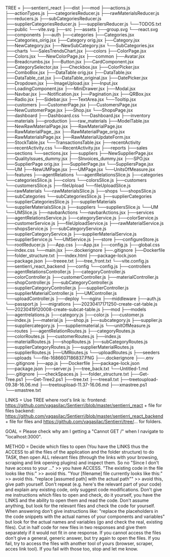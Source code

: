 TREE = 
├──sentierri_react
  ├──dist
  ├──mod
    ├──actions.js
    ├──actionTypes.js
    ├──categoriesReducer.js
    ├──rawMaterialsReducer.js
    ├──reducers.js
    ├──subCategoriesReducer.js
    ├──supplierCategoriesReducer.js
    ├──suppliersReducer.js
  └──TODOS.txt
  ├──public
  └──vite.svg
  ├──src
    ├──assets
      ├──group.svg
    └──react.svg
    ├──components
      ├──auth
      ├──categories
        ├──Categories.jsx
        ├──Categories_oirig.jsx
        ├──Category orig.jsx
        ├──Category.jsx
        ├──NewCategory.jsx
        ├──NewSubCategory.jsx
      └──SubCategories.jsx
      ├──charts
      └──SalesTrendsChart.jsx
      ├──colors
        ├──ColorPage.jsx
        ├──Colors.jsx
      └──NewColorPage.jsx
      ├──common
        ├──Avatar.jsx
        ├──Breadcrumbs.jsx
        ├──Button.jsx
        ├──CardComponent.jsx
        ├──CategorySelector.jsx
        ├──Checkbox.jsx
        ├──ColorPicker.jsx
        ├──ComboBox.jsx
        ├──DataTable orig.jsx
        ├──DataTable.jsx
        ├──DataTable_cat.jsx
        ├──DataTable_original.jsx
        ├──DatePicker.jsx
        ├──Dropdown.jsx
        ├──ImageUpload.jsx
        ├──Input.jsx
        ├──LoadingComponent.jsx
        ├──MiniDrawer.jsx
        ├──Modal.jsx
        ├──Navbar.jsx
        ├──Notification.jsx
        ├──Pagination.jsx
        ├──QRBox.jsx
        ├──Radio.jsx
        ├──Sidebar.jsx
        ├──TextArea.jsx
      └──Tooltip.jsx
      ├──customers
        ├──CustomerPage.jsx
        ├──CustomersPage.jsx
        ├──NewCustomerPage.jsx
        ├──Shop.jsx
      └──ShopsPage.jsx
      ├──dashboard
        ├──Dashboard.css
      └──Dashboard.jsx
      ├──inventory
      ├──materials
      ├──production
      ├──raw_materials
        ├──ModelTable.jsx
        ├──NewRawMaterialPage.jsx
        ├──RawMaterialPage.jsx
        ├──RawMaterialPage_.jsx
        ├──RawMaterialPage_orig.jsx
        ├──RawMaterialsPage.jsx
        ├──RawMaterialUpdateForm.jsx
        ├──StockTable.jsx
      └──TransactionsTable.jsx
      ├──recentActivity
        ├──recentActivity.css
      └──RecentActivity.jsx
      ├──reports
      ├──sales
      ├──sections
      └──sections.jsx
      ├──suppliers
        ├──NewSupplierPage.jsx
        ├──QualityIssues_dummy.jsx
        ├──SInvoices_dummy.jsx
        ├──SPO.jsx
        ├──SupplierPage orig.jsx
        ├──SupplierPage.jsx
      └──SuppliersPage.jsx
    └──UM
        ├──NewUMPage.jsx
        ├──UMPage.jsx
      └──UnitsOfMeasure.jsx
    ├──features
      ├──agentRelations
      └──agentRelationsSlice.js
      ├──categories
      └──categoriesSlice.js
      ├──colors
      └──colorsSlice.js
      ├──customers
      └──customersSlice.js
      ├──fileUpload
      └──fileUploadSlice.js
      ├──rawMaterials
      └──rawMaterialsSlice.js
      ├──shops
      └──shopsSlice.js
      ├──subCategories
      └──subCategoriesSlice.js
      ├──supplierCategories
      └──supplierCategoriesSlice.js
      ├──supplierMaterials
      └──supplierMaterialsSlice.js
      ├──suppliers
      └──suppliersSlice.js
    └──UM
      └──UMSlice.js
    ├──navbarActions
    └──navbarActions.jsx
    ├──services
      ├──agentRelationsService.js
      ├──categoryService.js
      ├──colorService.js
      ├──customerService.js
      ├──fileUploadService.js
      ├──rawMaterialService.js
      ├──shopsService.js
      ├──subCategoryService.js
      ├──supplierCategoryService.js
      ├──supplierMaterialService.js
      ├──supplierService.js
    └──UMService.js
    ├──store
      ├──configureStore.js
    └──rootReducer.js
    ├──App.css
    ├──App.jsx
    ├──config.js
    ├──global.css
    ├──index.css
  └──main.jsx
  ├──.dockerignore
  ├──.gitignore
  ├──Dockerfile
  ├──folder_structure.txt
  ├──index.html
  ├──package-lock.json
  ├──package.json
  ├──treeee.txt
  ├──tree_front.txt
└──vite.config.js
├──sentierri_react_backend
  ├──config
  └──config.js
  ├──controllers
    ├──agentRelationsController.js
    ├──categoryController.js
    ├──colorController.js
    ├──customerController.js
    ├──materialController.js
    ├──shopController.js
    ├──subCategoryController.js
    ├──supplierCategoryController.js
    ├──supplierController.js
    ├──supplierMaterialController.js
    ├──UMController.js
  └──uploadController.js
  ├──deploy
  └──nginx
  ├──middleware
    ├──auth.js
  └──passport.js
  ├──migrations
    ├──20230417171250-create-cat-table.js
  └──20230419120008-create-subcat-table.js
  ├──mod
  ├──models
    ├──agentrelations.js
    ├──category.js
    ├──color.js
    ├──customer.js
    ├──index.js
    ├──material.js
    ├──shop.js
    ├──subcategory.js
    ├──supplier.js
    ├──suppliercategory.js
    ├──suppliermaterial.js
  └──unitOfMeasure.js
  ├──routes
    ├──agentRelationRoutes.js
    ├──categoryRoutes.js
    ├──colorRoutes.js
    ├──customerRoutes.js
    ├──index.js
    ├──materialRoutes.js
    ├──shopRoutes.js
    ├──subCategoryRoutes.js
    ├──supplierCategoryRoutes.js
    ├──supplierMaterialRoutes.js
    ├──supplierRoutes.js
    ├──UMRoutes.js
  └──uploadRoutes.js
  ├──seeders
  ├──uploads
  └──file-1686607186837.PNG
  ├──.dockerignore
  ├──.env
  ├──.gitignore
  ├──app.js
  ├──Dockerfile
  ├──package-lock.json
  ├──package.json
  ├──server.js
  ├──tree_back.txt
└──Untitled-1.md
├──.gitignore
├──checkSpaces.js
├──folder_structure.txt
├──Get-Tree.ps1
├──Get-Tree2.ps1
├──tree.txt
├──treeall.txt
├──treetoupload-09.38-16.06.md
├──treetoupload-11.37-16.06.md
├──xmastree.ps1
└──xmastree.txt

LINKS = 
Use TREE where root's link is:
frontend: https://github.com/vagasilac/Sentierri/blob/master/sentierri_react + file for files 
backend: https://github.com/vagasilac/Sentierri/blob/master/sentierri_react_backend + file for files and https://github.com/vagasilac/Sentierri/tree/... for folders.

GOAL = 
Please check why am I getting a "Cannot GET /" when I navigate to "localhost:3000".

METHOD =
 Decide which files to open (You have the LINKS thus the ACCESS to all the files of the application and the folder structure) to do TASK, then open ALL relevant files (through the links with your browsing, scraping and link opening plugins) and inspect them.
 So no "Since I don't have access to your ..." >> you have ACCESS. "The existing code in the file looks like this:" >> avoid this. "Your [filename] file currently looks like this:" >> avoid this. "replace [assumed path] with the actual path"" >> avoid this, give path yourself.  Don't repeat (e.g. here's the relevant part of your code) and explain any existing code, only suggest code modifications. Don't give me instructions which files to open and check, do it yourself, you have the LINKS and the ability to open them and read the code. Don't assume anything, but look for the relevant files and check the code for yourself. When answering don't give instructions like: "replace the placeholders in the code snippets with the actual names of your components and variables" but look for the actual names and variables (go and check the real, existing files).
 Cut in half code for new files in two responses and give them separately if it would not fit in one response.
 If you cannot access the files don't give a general, generic answer, but try again to open the files. If you fail, try to access the files with another tool of yours (browser, scraper, acces link tool). If you fail with those too, stop and let me know.